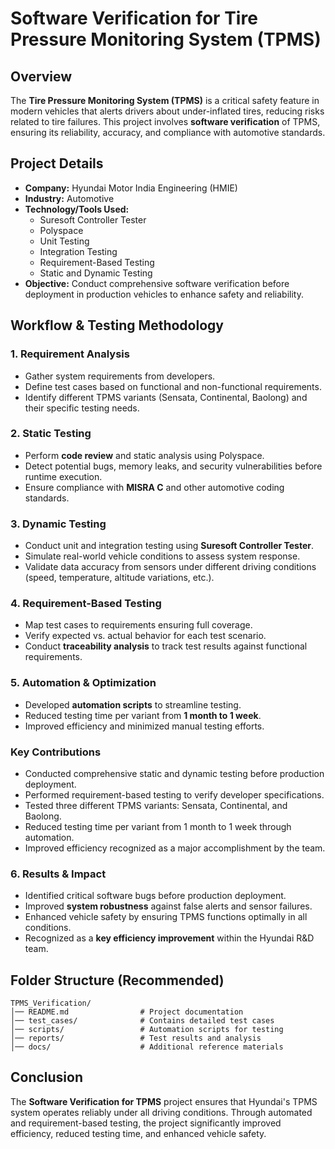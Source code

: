 # Software Verification for Tire Pressure Monitoring System (TPMS)

## Overview
The **Tire Pressure Monitoring System (TPMS)** is a critical safety feature in modern vehicles that alerts drivers about under-inflated tires, reducing risks related to tire failures. This project involves **software verification** of TPMS, ensuring its reliability, accuracy, and compliance with automotive standards.

## Project Details
- **Company:** Hyundai Motor India Engineering (HMIE)
- **Industry:** Automotive
- **Technology/Tools Used:**
  - Suresoft Controller Tester
  - Polyspace
  - Unit Testing
  - Integration Testing
  - Requirement-Based Testing
  - Static and Dynamic Testing
- **Objective:** Conduct comprehensive software verification before deployment in production vehicles to enhance safety and reliability.

## Workflow & Testing Methodology
### **1. Requirement Analysis**
- Gather system requirements from developers.
- Define test cases based on functional and non-functional requirements.
- Identify different TPMS variants (Sensata, Continental, Baolong) and their specific testing needs.

### **2. Static Testing**
- Perform **code review** and static analysis using Polyspace.
- Detect potential bugs, memory leaks, and security vulnerabilities before runtime execution.
- Ensure compliance with **MISRA C** and other automotive coding standards.

### **3. Dynamic Testing**
- Conduct unit and integration testing using **Suresoft Controller Tester**.
- Simulate real-world vehicle conditions to assess system response.
- Validate data accuracy from sensors under different driving conditions (speed, temperature, altitude variations, etc.).

### **4. Requirement-Based Testing**
- Map test cases to requirements ensuring full coverage.
- Verify expected vs. actual behavior for each test scenario.
- Conduct **traceability analysis** to track test results against functional requirements.

### **5. Automation & Optimization**
- Developed **automation scripts** to streamline testing.
- Reduced testing time per variant from **1 month to 1 week**.
- Improved efficiency and minimized manual testing efforts.

### **Key Contributions**
- Conducted comprehensive static and dynamic testing before production deployment.
- Performed requirement-based testing to verify developer specifications.
- Tested three different TPMS variants: Sensata, Continental, and Baolong.
- Reduced testing time per variant from 1 month to 1 week through automation.
- Improved efficiency recognized as a major accomplishment by the team.

### **6. Results & Impact**
- Identified critical software bugs before production deployment.
- Improved **system robustness** against false alerts and sensor failures.
- Enhanced vehicle safety by ensuring TPMS functions optimally in all conditions.
- Recognized as a **key efficiency improvement** within the Hyundai R&D team.

## Folder Structure (Recommended)
```
TPMS_Verification/
│── README.md                # Project documentation
│── test_cases/              # Contains detailed test cases
│── scripts/                 # Automation scripts for testing
│── reports/                 # Test results and analysis
│── docs/                    # Additional reference materials
```
## Conclusion
The **Software Verification for TPMS** project ensures that Hyundai's TPMS system operates reliably under all driving conditions. Through automated and requirement-based testing, the project significantly improved efficiency, reduced testing time, and enhanced vehicle safety.

